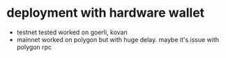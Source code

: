 # deployment with hardware wallet
- testnet tested worked on goerli, kovan
- mainnet worked on polygon but with huge delay. maybe it's issue with polygon rpc

